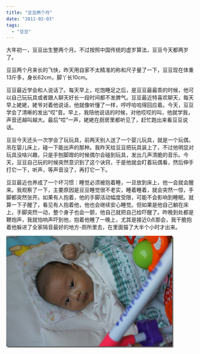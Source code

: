 ```yaml
---
title: "豆豆两个月"
date: "2011-02-03"
tags: 
  - "豆豆"
---
```


大年初一，豆豆出生整两个月。不过按照中国传统的虚岁算法，豆豆今天都两岁了。

豆豆两个月来长的飞快，昨天用自家不太精准的称和尺子量了一下，豆豆现在体重13斤多，身长62cm，脚丫长10cm。

豆豆最近学会和人说话了。每天早上，吃饱睡足之后，是豆豆最最乖的时候，他可以自己玩玩具或者跟人聊天好长一段时间都不发脾气。豆豆最近特喜欢聊天，每天早上姥姥，姥爷对着他说话，他就像听懂了一样，哼哼哈哈得回应着。今天，豆豆学会了清晰的发出“哎”音。早上，我陪他说话的时候，对他哎哎的叫，他就学我，声音还越叫越大。最后“哎”一声，姥姥在厨房里都听见了，赶忙跑出来看豆豆说话。

豆豆今天还头一次学会了玩玩具，前两天别人送了一个婴儿玩具，就是一个玩偶，吊在婴儿床上，碰一下能出声的那种。我昨天给豆豆把玩具装上了，不过他明显对玩具没啥兴趣，只是手刨脚蹬的时候偶尔会碰到玩具，发出几声清脆的音乐。今天，豆豆自己玩的时候突然意识到了这个诀窍，于是他就会盯着玩偶看，然后伸手打它一下，听声，等声音没了，再打它一下。

豆豆最近也养成了一个坏习惯：睡觉必须被抱着睡，一旦放到床上，他一会就会醒来。我观察了一下，主要原因是豆豆睡觉很不老实，睡着睡着，就会突然一惊，手脚都突然张开。如果有人抱着，他的手脚活动幅度受限，可能不会影响到睡眠。就算一下子醒了，看见有人抱着他，他也会继续安心睡觉。但如果是他自己躺在床上，手脚突然一动，整个身子也会一颤，他自己就把自己给吓醒了。昨晚到处都是鞭炮声，我就怕响声吓到他，抱着他睡了一晚上，尤其是接近0点那会，我干脆抱着他躲进了全家隔音最好的地方-厕所里去，在里面猫了大半个小时才出来。

[![image](images/image_thumb.png "image")](http://ruanqizhen.wordpress.com/wp-content/uploads/2011/02/image.png)
